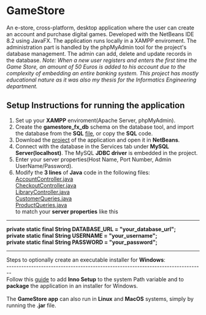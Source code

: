 # GameStore
An e-store, cross-platform, desktop application where the user can create an account and purchase digital games. Developed with the NetBeans IDE 8.2 using JavaFX. The application runs locally in a XAMPP enviroment. The administration part is handled by the phpMyAdmin tool for the project's database management. The admin can add, delete and update records in the database.
*Note: When a new user registers and enters the first time the Game Store, an amount of 50 Euros is added to his account due to the complexity of embedding an entire banking system. This project has mostly educational nature as it was also my thesis for the Informatics Engineering department.* 

Setup Instructions for running the application
-----------------------------------------------
1. Set up your <strong>XAMPP</strong> enviroment(Apache Server, phpMyAdmin).
2. Create the <strong>gamestore_fx_db</strong> schema on the database tool, and import the database from the <strong>SQL</strong> <a href="https://github.com/chrislaskos/GameStore/blob/master/gamestore_fx_db.sql">file</a>, or copy the <strong>SQL</strong> code.
3. Download the <a href="https://github.com/chrislaskos/GameStore/blob/master/GameStoreProject.zip">project</a> of the application and open it in <strong>NetBeans</strong>.
4. Connect with the database in the Services tab under <strong>MySQL Server(localhost)</strong>. The MySQL <strong>JDBC driver</strong> is embedded in the project.
5. Enter your server properties(Host Name, Port Number, Admin UserName/Password).
6. Modify the <strong>3 lines</strong> of <strong>Java</strong> code in the following files: <br />
   <a href="https://github.com/chrislaskos/GameStore/blob/master/src/gamestore/AccountController.java">AccountController.java</a> <br />
   <a href="https://github.com/chrislaskos/GameStore/blob/master/src/gamestore/CheckoutController.java">CheckoutController.java</a> <br />
   <a href="https://github.com/chrislaskos/GameStore/blob/master/src/gamestore/LibraryController.java">LibraryController.java</a> <br />
   <a href="https://github.com/chrislaskos/GameStore/blob/master/src/gamestore/model/CustomerQueries.java">CustomerQueries.java</a> <br />
   <a href="https://github.com/chrislaskos/GameStore/blob/master/src/gamestore/model/ProductQueries.java">ProductQueries.java</a> <br /> 
   to match your <strong>server properties</strong> like this<br />
<hr />
   <strong>
      private static final String DATABASE_URL = "your_database_url"; <br />
      private static final String USERNAME = "your_username"; <br />
      private static final String PASSWORD = "your_password"; <br />
   </strong>   
<hr />
Steps to optionally create an executable installer for <strong>Windows</strong>: <br />
-------------------------------------------------------------------------------- <br />
Follow this <a href="https://netbeans.org/kb/docs/java/native_pkg.html">guide</a> to add <strong>Inno Setup</strong> to the system Path variable and to <br /> <strong>package</strong> the application in an installer for Windows. <br /><br />
The <strong>GameStore app</strong> can also run in <strong>Linux</strong> and <strong>MacOS</strong> systems, simply by running the <strong>.jar</strong> file.
